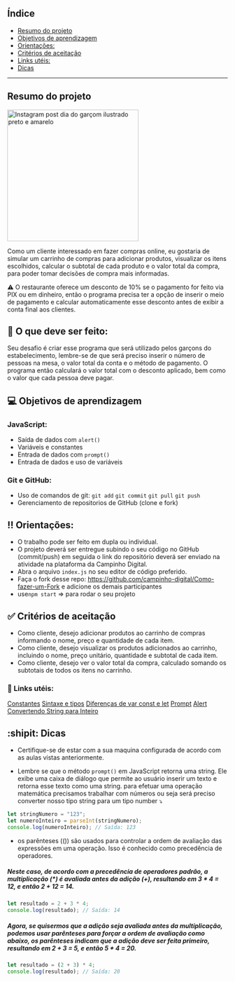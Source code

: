 ## Índice


  - [Resumo do projeto](#resumo-do-projeto)
  - [Objetivos de aprendizagem](#objetivos-de-aprendizagem)
  - [Orientações:](#orientações)
  - [Critérios de aceitação](#critérios-de-aceitação)
  - [Links utéis:](#links-utéis)
  - [Dicas](#dicas)

***

## Resumo do projeto


<img src="https://img.freepik.com/vetores-gratis/mulher-cliente-fazendo-compras-com-conceito-de-carrinho-de-mao_40876-2550.jpg" alt="Instagram post dia do garçom ilustrado preto e amarelo" width="300">



Como um cliente interessado em fazer compras online, eu gostaria de simular um carrinho de compras para adicionar produtos, visualizar os itens escolhidos, calcular o subtotal de cada produto e o valor total da compra, para poder tomar decisões de compra mais informadas.

:warning: O restaurante oferece um desconto de 10% se o pagamento for feito via PIX ou em dinheiro, então o programa precisa ter a opção de inserir o meio de pagamento e calcular automaticamente esse desconto antes de exibir a conta final aos clientes. 
## :pushpin: O que deve ser feito: 
Seu desafio é  criar esse programa que será utilizado pelos garçons do estabelecimento, lembre-se de que será preciso  inserir o número de pessoas na mesa, o valor total da conta e o método de pagamento. O programa então calculará o valor total com o desconto aplicado, bem como o valor que cada pessoa deve pagar.


## :computer: Objetivos de aprendizagem
  
  
### JavaScript:

- Saída de dados com `alert()`
- Variáveis e constantes 
- Entrada de dados com `prompt()`
- Entrada de dados e uso de variáveis

### Git e GitHub:

- Uso de comandos de git: `git add` `git commit` `git pull` `git push`
- Gerenciamento de repositorios de GitHub (clone e fork)



##  :bangbang: Orientações:

- O trabalho pode ser feito em dupla ou individual.
- O projeto deverá ser entregue subindo o seu código no GitHub (commit/push) em seguida o link do repositório deverá ser enviado na atividade na plataforma da Campinho Digital.
- Abra o arquivo `index.js` no seu editor de código preferido.
- Faça o fork desse repo: https://github.com/campinho-digital/Como-fazer-um-Fork e adicione os demais participantes 
- use`npm start` => para rodar o seu projeto
  

##  :white_check_mark: Critérios de aceitação

- Como cliente, desejo adicionar produtos ao carrinho de compras informando o nome, preço e quantidade de cada item.
- Como cliente, desejo visualizar os produtos adicionados ao carrinho, incluindo o nome, preço unitário, quantidade e subtotal de cada item.
- Como cliente, desejo ver o valor total da compra, calculado somando os subtotais de todos os itens no carrinho.


### :link:  Links utéis:

[Constantes](https://developer.mozilla.org/pt-BR/docs/Web/JavaScript/Reference/Statements/const)
[Sintaxe e tipos](https://developer.mozilla.org/pt-BR/docs/Web/JavaScript/Guide/Grammar_and_types)
[Diferenças de var const e let](https://www.alura.com.br/artigos/entenda-diferenca-entre-var-let-e-const-no-javascript)
[Prompt](https://developer.mozilla.org/pt-BR/docs/Web/API/window/prompt)
[Alert](https://developer.mozilla.org/pt-BR/docs/Web/API/Window/alert)
[Convertendo String para Inteiro](https://www.alura.com.br/artigos/convertendo-string-para-numero-em-javascript)


## :shipit: Dicas


 - Certifique-se de estar com a sua maquina configurada de acordo com as aulas vistas anteriormente.

 - Lembre se que o método `prompt()` em JavaScript retorna uma string. Ele exibe uma caixa de diálogo que permite ao usuário inserir um texto e retorna esse texto como uma string. 
para efetuar uma operação matemática precisamos trabalhar com números ou seja será preciso converter nosso tipo string para um tipo number :arrow_heading_down:


~~~javascript
let stringNumero = "123";
let numeroInteiro = parseInt(stringNumero);
console.log(numeroInteiro); // Saída: 123
~~~


- os parênteses (()) são usados para controlar a ordem de avaliação das expressões em uma operação. Isso é conhecido como precedência de operadores.

#####  Neste caso, de acordo com a precedência de operadores padrão, a multiplicação (*) é avaliada antes da adição (+), resultando em 3 * 4 = 12, e então 2 + 12 = 14.
~~~javascript
let resultado = 2 + 3 * 4;
console.log(resultado); // Saída: 14
~~~

##### Agora, se quisermos que a adição seja avaliada antes da multiplicação, podemos usar parênteses para forçar a ordem de avaliação como abaixo, os parênteses indicam que a adição deve ser feita primeiro, resultando em 2 + 3 = 5, e então 5 * 4 = 20.

~~~javascript
let resultado = (2 + 3) * 4;
console.log(resultado); // Saída: 20
~~~




